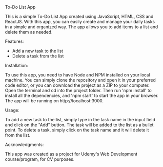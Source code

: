 To-Do List App

This is a simple To-Do List App created using JavaScript, HTML, CSS and ReactJS. With this app, you can easily create and manage your daily tasks in a simple and organized way. The app allows you to add items to a list and delete them as needed.

Features:
- Add a new task to the list
- Delete a task from the list

Installation:

To use this app, you need to have Node and NPM installed on your local machine. 
You can simply clone the repository and open it in your preferred code editor, or you can download the project as a ZIP to your computer. Open the terminal and cd into the project folder. Then run 'npm install' to install all the dependencies, and 'npm start' to start the app in your browser. The app will be running on http://localhost:3000.

Usage:

To add a new task to the list, simply type in the task name in the input field and click on the "Add" button. The task will be added to the list as a bullet point. To delete a task, simply click on the task name and it will delete it from the list. 

Acknowledgments:

This app was created as a project for Udemy's Web Development course/program, for CV purposes.
